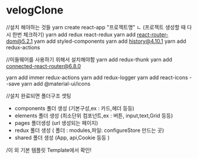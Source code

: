 # velogClone

//설치 해야하는 것들
yarn create react-app "프로젝트명"
ㄴ (프로젝트 생성할 때 다시 한번 체크하기)
yarn add redux react-redux
yarn add react-router-dom@5.2.1
yarn add styled-components
yarn add history@4.10.1
yarn add redux-actions

//미들웨어를 사용하기 위해서 설치해야함
yarn add redux-thunk
yarn add connected-react-router@6.8.0

yarn add immer redux-actions
yarn add redux-logger
yarn add react-icons --save
yarn add @material-ui/icons

//설치 완료되면 폴더구조 셋팅

- components 폴더 생성 (기본구성,ex : 카드,헤더 등등)
- elements 폴더 생성 (최소단위 컴포넌트,ex : 버튼, input,text,Grid 등등)
- pages 폴더생성 (url 생성되는 페이지)
- redux 풀더 생성 ( 폴더 : modules,파일: configureStore 만드는 곳)
- shared 폴더 생성 (App, api,Cookie 등등 )

/이 외 기본 템플릿 Template에서 확인!
